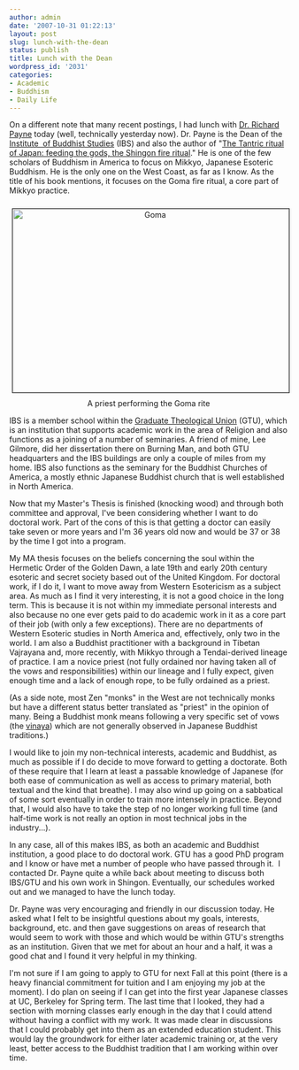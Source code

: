 ```yaml
---
author: admin
date: '2007-10-31 01:22:13'
layout: post
slug: lunch-with-the-dean
status: publish
title: Lunch with the Dean
wordpress_id: '2031'
categories:
- Academic
- Buddhism
- Daily Life
---
```

On a different note that many recent postings, I had lunch with <a href="http://www.shin-ibs.edu/people/staff/payne.php">Dr. Richard Payne</a> today (well, technically yesterday now). Dr. Payne is the Dean of the <a href="http://www.shin-ibs.edu">Institute  of Buddhist Studies</a> (IBS) and also the author of "<a href="http://www.worldcat.org/oclc/27428833">The Tantric ritual of Japan: feeding the gods, the Shingon fire ritual</a>." He is one of the few scholars of Buddhism in America to focus on Mikkyo, Japanese Esoteric Buddhism. He is the only one on the West Coast, as far as I know. As the title of his book mentions, it focuses on the Goma fire ritual, a core part of Mikkyo practice.

<p style="text-align: center"><img src="http://www.arcanology.com/images/goma-fire.jpg" alt="Goma" border="1" height="332" hspace="5" vspace="10" width="500" />
A priest performing the Goma rite

IBS is a member school within the <a href="http://www.gtu.edu/">Graduate Theological Union</a> (GTU), which is an institution that supports academic work in the area of Religion and also functions as a joining of a number of seminaries. A friend of mine, Lee Gilmore, did her dissertation there on Burning Man, and both GTU headquarters and the IBS buildings are only a couple of miles from my home. IBS also functions as the seminary for the Buddhist Churches of America, a mostly ethnic Japanese Buddhist church that is well established in North America.

Now that my Master's Thesis is finished (knocking wood) and through both committee and approval, I've been considering whether I want to do doctoral work. Part of the cons of this is that getting a doctor can easily take seven or more years and I'm 36 years old now and would be 37 or 38 by the time I got into a program.

My MA thesis focuses on the beliefs concerning the soul within the Hermetic Order of the Golden Dawn, a late 19th and early 20th century  esoteric and secret society based out of the United Kingdom. For doctoral work, if I do it, I want to move away from Western Esotericism as a subject area. As much as I find it very interesting, it is not a good choice in the long term. This is because it is not within my immediate personal interests and also because no one ever gets paid to do academic work in it as a core part of their job (with only a few exceptions). There are no departments of Western Esoteric studies in North America and, effectively, only two in the world. I am also a Buddhist practitioner with a background in Tibetan Vajrayana and, more recently, with Mikkyo through a Tendai-derived lineage of practice. I am a novice priest (not fully ordained nor having taken all of the vows and responsibilities) within our lineage and I fully expect, given enough time and a lack of enough rope, to be fully ordained as a priest.

(As a side note, most Zen "monks" in the West are not technically monks but have a different status better translated as "priest" in the opinion of many. Being a Buddhist monk means following a very specific set of vows (the <a href="http://en.wikipedia.org/wiki/Vinaya">vinaya</a>) which are not generally observed in Japanese Buddhist traditions.)

I would like to join my non-technical interests, academic and Buddhist, as much as possible if I do decide to move forward to getting a doctorate. Both of these require that I learn at least a passable knowledge of Japanese (for both ease of communication as well as access to primary material, both textual and the kind that breathe). I may also wind up going on a sabbatical of some sort eventually in order to train more intensely in practice. Beyond that, I would also have to take the step of no longer working full time (and half-time work is not really an option in most technical jobs in the industry...).

In any case, all of this makes IBS, as both an academic and Buddhist institution, a good place to do doctoral work. GTU has a good PhD program and I know or have met a number of people who have passed through it.  I contacted Dr. Payne quite a while back about meeting to discuss both IBS/GTU and his own work in Shingon. Eventually, our schedules worked out and we managed to have the lunch today.

Dr. Payne was very encouraging and friendly in our discussion today. He asked what I felt to be insightful questions about my goals, interests, background, etc. and then gave suggestions on areas of research that would seem to work with those and which would be within GTU's strengths as an institution. Given that we met for about an hour and a half, it was a good chat and I found it very helpful in my thinking.

I'm not sure if I am going to apply to GTU for next Fall at this point (there is a heavy financial commitment for tuition and I am enjoying my job at the moment). I do plan on seeing if I can get into the first year Japanese classes at UC, Berkeley for Spring term. The last time that I looked, they had a section with morning classes early enough in the day that I could attend without having a conflict with my work. It was made clear in discussions that I could probably get into them as an extended education student. This would lay the groundwork for either later academic training or, at the very least, better access to the Buddhist tradition that I am working within over time.
